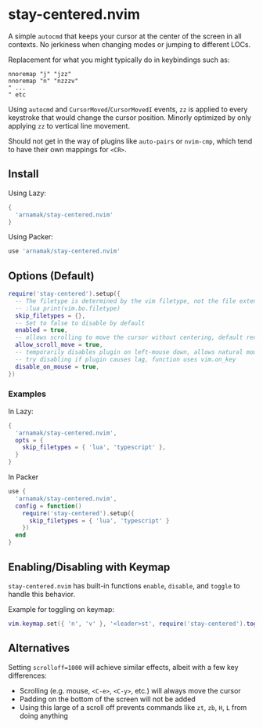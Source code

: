 # stay-centered.nvim

A simple `autocmd` that keeps your cursor at the center of the screen in all contexts.
No jerkiness when changing modes or jumping to different LOCs.

Replacement for what you might typically do in keybindings such as:
```vim
nnoremap "j" "jzz"
nnoremap "n" "nzzzv"
" ...
" etc
```

Using `autocmd` and `CursorMoved`/`CursorMovedI` events, `zz` is applied to every keystroke that would change the cursor position.
Minorly optimized by only applying `zz` to vertical line movement.

Should not get in the way of plugins like `auto-pairs` or `nvim-cmp`, which tend to have their own mappings for `<CR>`.

## Install

Using Lazy:
```lua
{
  'arnamak/stay-centered.nvim'
}
```

Using Packer:
```lua
use 'arnamak/stay-centered.nvim'
```

## Options (Default)

```lua
require('stay-centered').setup({
  -- The filetype is determined by the vim filetype, not the file extension. In order to get the filetype, open a file and run the command:
  -- :lua print(vim.bo.filetype)
  skip_filetypes = {},
  -- Set to false to disable by default
  enabled = true,
  -- allows scrolling to move the cursor without centering, default recommended
  allow_scroll_move = true,
  -- temporarily disables plugin on left-mouse down, allows natural mouse selection
  -- try disabling if plugin causes lag, function uses vim.on_key
  disable_on_mouse = true,
})
```

### Examples

In Lazy:
```lua
{
  'arnamak/stay-centered.nvim',
  opts = {
    skip_filetypes = { 'lua', 'typescript' },
  }
}
```

In Packer
```lua
use {
  'arnamak/stay-centered.nvim',
  config = function()
    require('stay-centered').setup({
      skip_filetypes = { 'lua', 'typescript' }
    })
  end
}
```

## Enabling/Disabling with Keymap

`stay-centered.nvim` has built-in functions `enable`, `disable`, and `toggle` to handle this behavior.

Example for toggling on keymap:

```lua
vim.keymap.set({ 'n', 'v' }, '<leader>st', require('stay-centered').toggle, { desc = 'Toggle stay-centered.nvim' })
```

## Alternatives

Setting `scrolloff=1000` will achieve similar effects, albeit with a few key differences:
- Scrolling (e.g. mouse, `<C-e>`, `<C-y>`, etc.) will always move the cursor
- Padding on the bottom of the screen will not be added
- Using this large of a scroll off prevents commands like `zt`, `zb`, `H`, `L` from doing anything
